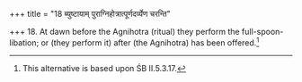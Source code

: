 +++
title = "18 ब्युष्टायाम् पुराग्निहोत्रात्पूर्णदर्व्येण चरन्ति"

+++
18. At dawn before the Agnihotra (ritual) they perform the full-spoon-libation; or (they perform it) after (the Agnihotra) has been offered.[^1]  


[^1]: This alternative is based upon ŚB II.5.3.17.
